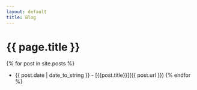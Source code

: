 ```yaml
---
layout: default
title: Blog
---
```

# {{ page.title }}

{% for post in site.posts %}
* {{ post.date | date_to_string }} - [{{post.title}}]({{ post.url }})
{% endfor %}

